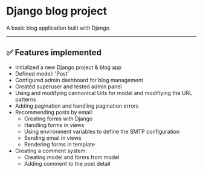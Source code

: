 # Django blog project

A basic blog application built with Django.

---

## ✅ Features implemented
- Initialized a new Django project & blog app
- Defined model: 'Post'
- Configured admin dashboard for blog management
- Created superuser and tested admin panel
- Using and modifying cannonical Urls for model and modifiying the URL patterns
- Adding pagination and handling pagination errors
- Recommending posts by email:
    + Creating forms with Django
    + Handling forms in views
    + Using environment variables to define the SMTP configuration
    + Sending email in views
    + Rendering forms in template
- Creating a comment system:
    + Creating model and forms from model
    + Adding comment to the post detail